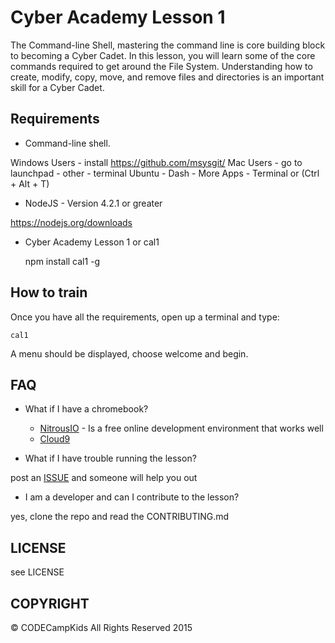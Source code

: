 # Cyber Academy Lesson 1

The Command-line Shell, mastering the command line is core building block to
becoming a Cyber Cadet. In this lesson, you will learn some of the core commands
required to get around the File System. Understanding how to create, modify,
copy, move, and remove files and directories is an important skill for a Cyber
Cadet.

## Requirements

* Command-line shell.

Windows Users - install https://github.com/msysgit/
Mac Users - go to launchpad - other - terminal
Ubuntu - Dash - More Apps - Terminal or (Ctrl + Alt + T)

* NodeJS - Version 4.2.1 or greater

https://nodejs.org/downloads

*  Cyber Academy Lesson 1 or cal1

    npm install cal1 -g

## How to train

Once you have all the requirements, open up a terminal and type:

    cal1

A menu should be displayed, choose welcome and begin.

## FAQ

* What if I have a chromebook?

  * [NitrousIO](https://www.nitrous.io) - Is a free online development
    environment that works well
  * [Cloud9](https://c9.io)

* What if I have trouble running the lesson?

post an [ISSUE](issues) and someone will help you out

* I am a developer and can I contribute to the lesson?

yes, clone the repo and read the CONTRIBUTING.md

## LICENSE

see LICENSE

## COPYRIGHT

&copy; CODECampKids All Rights Reserved 2015
